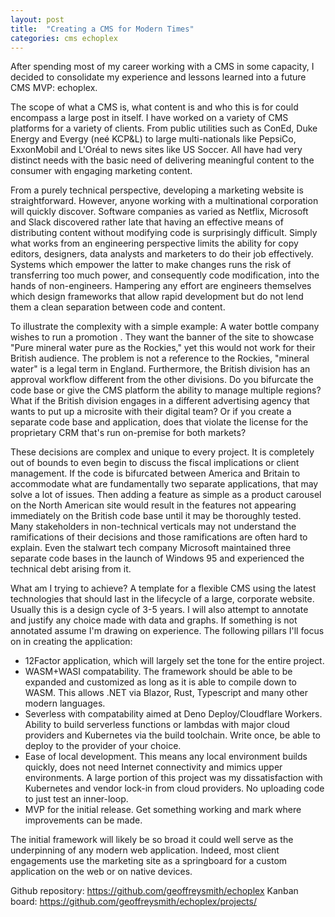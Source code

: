 ```yaml
---
layout: post
title:  "Creating a CMS for Modern Times"
categories: cms echoplex
---
```


After spending most of my career working with a CMS in some capacity, I decided to consolidate my experience and lessons learned into a future CMS MVP: echoplex.

The scope of what a CMS is, what content is and who this is for could encompass a large post in itself. I have worked on a variety of CMS platforms for a variety of clients. From public utilities such as ConEd, Duke Energy and Evergy (neé KCP&L) to large multi-nationals like PepsiCo, ExxonMobil and L'Oréal to news sites like US Soccer. All have had very distinct needs with the basic need of delivering meaningful content to the consumer with engaging marketing content.

From a purely technical perspective, developing a marketing website is straightforward. However, anyone working with a multinational corporation will quickly discover. Software companies as varied as Netflix, Microsoft and Slack discovered rather late that having an effective means of distributing content without modifying code is surprisingly difficult. Simply what works from an engineering perspective limits the ability for copy editors, designers, data analysts and marketers to do their job effectively. Systems which empower the latter to make changes runs the risk of transferring too much power, and consequently code modification, into the hands of non-engineers. Hampering any effort are engineers themselves which design frameworks that allow rapid development but do not lend them a clean separation between code and content.

To illustrate the complexity with a simple example: A water bottle company wishes to run a promotion . They want the banner of the site to showcase "Pure mineral water pure as the Rockies," yet this would not work for their British audience. The problem is not a reference to the Rockies, "mineral water" is a legal term in England. Furthermore, the British division has an approval workflow different from the other divisions. Do you bifurcate the code base or give the CMS platform the ability to manage multiple regions? What if the British division engages in a different advertising agency that wants to put up a microsite with their digital team? Or if you create a separate code base and application, does that violate the license for the proprietary CRM that's run on-premise for both markets?

These decisions are complex and unique to every project. It is completely out of bounds to even begin to discuss the fiscal implications or client management. If  the code is bifurcated between America and Britain to accommodate what are fundamentally two separate applications, that may solve a lot of issues. Then adding a feature as simple as a product carousel on the North American site would result in the features not appearing immediately on the British code base until it may be thoroughly tested. Many stakeholders in non-technical verticals may not understand the ramifications of their decisions and those ramifications are often hard to explain. Even the stalwart tech company Microsoft maintained three separate code bases in the launch of Windows 95 and experienced the technical debt arising from it.

What am I trying to achieve? A template for a flexible CMS using the latest technologies that should last in the lifecycle of a large, corporate website. Usually this is a design cycle of 3-5 years. I will also attempt to annotate and justify any choice made with data and graphs. If something is not annotated assume I'm drawing on experience. The following pillars I'll focus on in creating the application:

* 12Factor application, which will largely set the tone for the entire project.
* WASM+WASI compatability. The framework should be able to be expanded and customized as long as it is able to compile down to WASM. This allows .NET via Blazor, Rust, Typescript and many other modern languages.
* Severless with compatability aimed at Deno Deploy/Cloudflare Workers. Ability to build serverless functions or lambdas with major cloud providers and Kubernetes via the build toolchain. Write once, be able to deploy to the provider of your choice.
* Ease of local development. This means any local environment builds quickly, does not need Internet connectivity and mimics upper environments. A large portion of this project was my dissatisfaction with Kubernetes and vendor lock-in from cloud providers. No uploading code to just test an inner-loop.
* MVP for the initial release. Get something working and mark where improvements can be made.

The initial framework will likely be so broad it could well serve as the underpinning of any modern web application. Indeed, most client engagements use the marketing site as a springboard for a custom application on the web or on native devices.

Github repository: https://github.com/geoffreysmith/echoplex
Kanban board: https://github.com/geoffreysmith/echoplex/projects/
